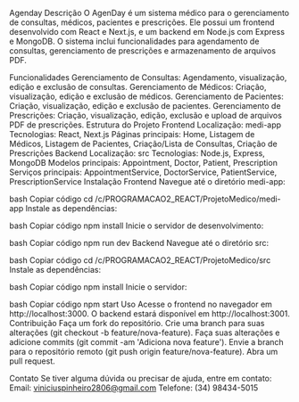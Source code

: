 Agenday
Descrição
O AgenDay é um sistema médico para o gerenciamento de consultas, médicos, pacientes e prescrições. Ele possui um frontend desenvolvido com React e Next.js, e um backend em Node.js com Express e MongoDB. O sistema inclui funcionalidades para agendamento de consultas, gerenciamento de prescrições e armazenamento de arquivos PDF.

Funcionalidades
Gerenciamento de Consultas: Agendamento, visualização, edição e exclusão de consultas.
Gerenciamento de Médicos: Criação, visualização, edição e exclusão de médicos.
Gerenciamento de Pacientes: Criação, visualização, edição e exclusão de pacientes.
Gerenciamento de Prescrições: Criação, visualização, edição, exclusão e upload de arquivos PDF de prescrições.
Estrutura do Projeto
Frontend
Localização: medi-app
Tecnologias: React, Next.js
Páginas principais: Home, Listagem de Médicos, Listagem de Pacientes, Criação/Lista de Consultas, Criação de Prescrições
Backend
Localização: src
Tecnologias: Node.js, Express, MongoDB
Modelos principais: Appointment, Doctor, Patient, Prescription
Serviços principais: AppointmentService, DoctorService, PatientService, PrescriptionService
Instalação
Frontend
Navegue até o diretório medi-app:

bash
Copiar código
cd /c/PROGRAMACAO2_REACT/ProjetoMedico/medi-app
Instale as dependências:

bash
Copiar código
npm install
Inicie o servidor de desenvolvimento:

bash
Copiar código
npm run dev
Backend
Navegue até o diretório src:

bash
Copiar código
cd /c/PROGRAMACAO2_REACT/ProjetoMedico/src
Instale as dependências:

bash
Copiar código
npm install
Inicie o servidor:

bash
Copiar código
npm start
Uso
Acesse o frontend no navegador em http://localhost:3000.
O backend estará disponível em http://localhost:3001.
Contribuição
Faça um fork do repositório.
Crie uma branch para suas alterações (git checkout -b feature/nova-feature).
Faça suas alterações e adicione commits (git commit -am 'Adiciona nova feature').
Envie a branch para o repositório remoto (git push origin feature/nova-feature).
Abra um pull request.

Contato
Se tiver alguma dúvida ou precisar de ajuda, entre em contato:
Email: viniciuspinheiro2806@gmail.com
Telefone: (34) 98434-5015
